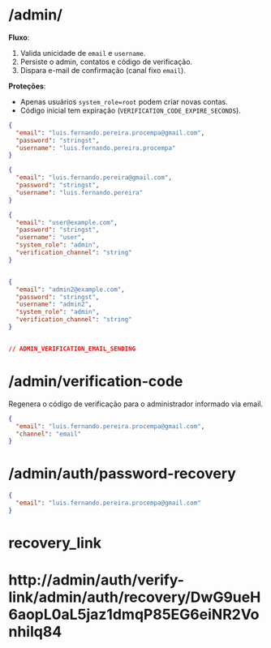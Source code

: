 # /admin/

**Fluxo**:
1. Valida unicidade de `email` e `username`.
2. Persiste o admin, contatos e código de verificação.
3. Dispara e-mail de confirmação (canal fixo `email`).

**Proteções**:
- Apenas usuários `system_role=root` podem criar novas contas.
- Código inicial tem expiração (`VERIFICATION_CODE_EXPIRE_SECONDS`).

```json
{
  "email": "luis.fernando.pereira.procempa@gmail.com",
  "password": "stringst",
  "username": "luis.fernando.pereira.procempa"
}

{
  "email": "luis.fernando.pereira@gmail.com",
  "password": "stringst",
  "username": "luis.fernando.pereira"
}

{
  "email": "user@example.com",
  "password": "stringst",
  "username": "user",
  "system_role": "admin",
  "verification_channel": "string"
}


{
  "email": "admin2@example.com",
  "password": "stringst",
  "username": "admin2",
  "system_role": "admin",
  "verification_channel": "string"
}


// ADMIN_VERIFICATION_EMAIL_SENDING
```


# /admin/verification-code

Regenera o código de verificação para o administrador informado via email.

```json
{
  "email": "luis.fernando.pereira.procempa@gmail.com",
  "channel": "email"
}
```

# /admin/auth/password-recovery
```json
{
  "email": "luis.fernando.pereira.procempa@gmail.com"
}
```
# recovery_link
# http://admin/auth/verify-link/admin/auth/recovery/DwG9ueH6aopL0aL5jaz1dmqP85EG6eiNR2Vonhilq84